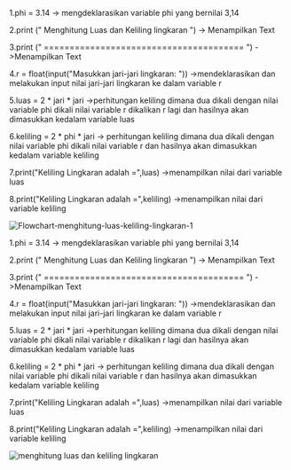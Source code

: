 1.phi = 3.14 -> mengdeklarasikan variable phi yang bernilai 3,14

2.print (" Menghitung Luas dan Keliling lingkaran ") -> Menampilkan Text

3.print (" ======================================= ") ->Menampilkan Text

4.r = float(input("Masukkan jari-jari lingkaran: ")) ->mendeklarasikan dan melakukan input nilai jari-jari lingkaran ke dalam variable r

5.luas = 2 * jari * jari ->perhitungan keliling dimana dua dikali dengan nilai variable phi dikali nilai variable r dikalikan r lagi dan hasilnya akan dimasukkan kedalam variable luas

6.keliling = 2 * phi * jari -> perhitungan keliling dimana dua dikali dengan nilai variable phi dikali nilai variable r dan hasilnya akan dimasukkan kedalam variable keliling

7.print("Keliling Lingkaran adalah =",luas) ->menampilkan nilai dari variable luas

8.print("Keliling Lingkaran adalah =",keliling) ->menampilkan nilai dari variable keliling


    
    
![Flowchart-menghitung-luas-keliling-lingkaran-1](https://user-images.githubusercontent.com/47388269/139875727-763530dc-0a84-4f39-b435-b2fb2174553d.png)

1.phi = 3.14 -> mengdeklarasikan variable phi yang bernilai 3,14

2.print (" Menghitung Luas dan Keliling lingkaran ") -> Menampilkan Text

3.print (" ======================================= ") ->Menampilkan Text

4.r = float(input("Masukkan jari-jari lingkaran: ")) ->mendeklarasikan dan melakukan input nilai jari-jari lingkaran ke dalam variable r

5.luas = 2 * jari * jari ->perhitungan keliling dimana dua dikali dengan nilai variable phi dikali nilai variable r dikalikan r lagi dan hasilnya akan dimasukkan kedalam variable luas

6.keliling = 2 * phi * jari -> perhitungan keliling dimana dua dikali dengan nilai variable phi dikali nilai variable r dan hasilnya akan dimasukkan kedalam variable keliling

7.print("Keliling Lingkaran adalah =",luas) ->menampilkan nilai dari variable luas

8.print("Keliling Lingkaran adalah =",keliling) ->menampilkan nilai dari variable keliling


![menghitung luas dan keliling lingkaran](https://user-images.githubusercontent.com/47388269/139876071-8f2ef27e-f78a-48e4-a087-f3670c3b7078.PNG)


